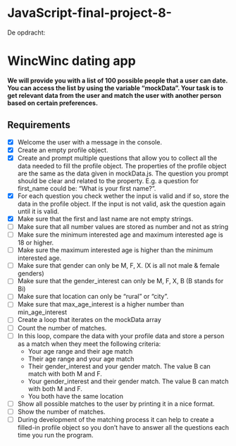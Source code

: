 # JavaScript-final-project-8-

De opdracht:
# WincWinc dating app

**We will provide you with a list of 100 possible people that a user can date. You can access the list by using the variable “mockData”. Your task is to get relevant data from the user and match the user with another person based on certain preferences.**

## Requirements

- [x] Welcome the user with a message in the console.
- [x] Create an empty profile object.
- [x] Create and prompt multiple questions that allow you to collect all the data needed to fill the profile object. The properties of the profile object are the same as the data given in mockData.js. The question you prompt should be clear and related to the property. E.g. a question for first_name could be: “What is your first name?”.
- [x] For each question you check wether the input is valid and if so, store the data in the profile object. If the input is not valid, ask the question again until it is valid.
- [x] Make sure that the first and last name are not empty strings.
- [ ] Make sure that all number values are stored as number and not as string
- [ ] Make sure the minimum interested age and maximum interested age is 18 or higher.
- [ ] Make sure the maximum interested age is higher than the minimum interested age.
- [ ] Make sure that gender can only be M, F, X. (X is all not male & female genders)
- [ ] Make sure that the gender_interest can only be M, F, X, B (B stands for Bi)
- [ ] Make sure that location can only be “rural” or “city”.
- [ ] Make sure that max_age_interest is a higher number than min_age_interest
- [ ] Create a loop that iterates on the mockData array
- [ ] Count the number of matches.
- [ ] In this loop, compare the data with your profile data and store a person as a match when they meet the following criteria:
    - Your age range and their age match
    - Their age range and your age match
    - Their gender_interest and your gender match. The value B can match with both M and F.
    - Your gender_interest and their gender match. The value B can match with both M and F.
    - You both have the same location
- [ ] Show all possible matches to the user by printing it in a nice format.
- [ ] Show the number of matches.
- [ ] During development of the matching process it can help to create a filled-in profile object so you don’t have to answer all the questions each time you run the program.

